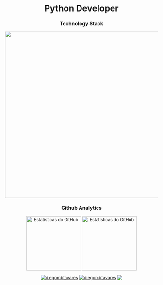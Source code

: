 </div>

<h1 align="center"> Python Developer </h1>

<!-- TECHNOLOGY STACK -->
<h3 align="center">Technology Stack</h3>
<div align="center">
  <img width="550"
  src="https://skillicons.dev/icons?i=html,css,python,docker,aws,azure,git,linux" />
</div>
<!-- TECHNOLOGY STACK END -->

<!-- ESTATISTICS -->
<h3 align="center">Github Analytics</h3>
<div align="center">
  <a href="https://github.com/diegombtavares">
 <img height="180em" src="https://github-readme-stats.vercel.app/api?username=diegombtavares&show_icons=true&layout=compact&langs_count=7&theme=tokyonight" alt="Estatísticas do GitHub"/>
 <img height="180em" src="https://github-readme-stats.vercel.app/api/top-langs/?username=diegombtavares&layout=compact&langs_count=7&theme=tokyonight" alt="Estatísticas do GitHub"/>
<!-- ESTATISTICS END -->


<!-- SOCIAL MEDIAS --> 
<p align="center" style="margin-top: 10px;">
  <a href="https://linkedin.com/in/diegombtavares" target="blank"><img align="center" src="https://img.shields.io/badge/-LinkedIn-%230077B5?style=for-the-badge&logo=linkedin&logoColor=white" alt="diegombtavares" target="_blank" /></a>
  <a href="https://instagram.com/diegombtavares" target="blank"><img align="center" src="https://img.shields.io/badge/-Instagram-%23E4405F?style=for-the-badge&logo=instagram&logoColor=white" target="_blank" alt="diegombtavares" /></a>
  <a href="mailto:diegotavares.infra@gmail.com" target="_blank"><img align="center" src="https://img.shields.io/badge/Gmail-D14836?style=for-the-badge&logo=gmail&logoColor=white"></a>
</p>
</div>
<!-- SOCIAL MEDIAS END -->
